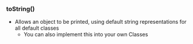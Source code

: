 ### toString()
- Allows an object to be printed, using default string representations for all default classes
	- You can also implement this into your own Classes

